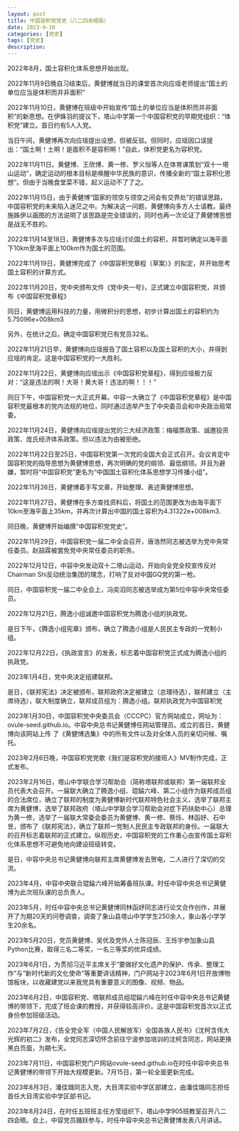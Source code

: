 ```yaml
---
layout: post
title: 中国容积党党史（八二四会晤版）
date: 2023-9-10
categories: [党史]
tags: [党史]
description: 
---
```


2022年8月，国土容积化体系思想开始出现。

2022年11月9日晚自习结束后，黄健博就当日的课堂首次向应瑶老师提出“国土的单位应当是体积而并非面积”

2022年11月10日，黄健博在班级中开始宣传“国土的单位应当是体积而并非面积”的新思想。在伊姝羽的提议下，塔山中学第一个中国容积党的早期党组织：“体积党”建立。首日约有5人入党。

当日午间，黄健博再次向应瑶提出设想，但被反驳。但同时，应瑶因口误提出：“国土啊！土啊！是面积不是容积啊！”自此，体积党更名为容积党。

2022年11月11日。黄健博、王欣博、黄一修、罗义恒等人在体育课策划“双十一塔山运动”，确定运动的根本目标是唤醒中华民族的意识，传播全新的“国土容积化思想”。但由于当晚食堂菜不错，起义运动不了了之。

2022年11月15日，由于黄健博“国家的领空与领空之间会有交界处”的错误思路，中国容积党的未来陷入迷茫之中。为解决这一问题，黄健博向多方人士请教。最终施姝伊以画图的方法说明了该思路是完全错误的，同时也再一次论证了黄健博思想是战无不胜的。

2022年11月14至18日，黄健博多次与应瑶讨论国土的容积，并暂时确定以海平面下10km至海平面上100km作为国土的范围。

2022年11月19日，黄健博完成了《中国容积党章程（草案）》的拟定，并开始思考国土容积的计算方式。

2022年11月20日，党中央颁布文件《党中央一号》，正式建立中国容积党，并颁布《中国容积党章程》

同日，黄健博运用科技的力量，用微积分的思想，初步计算出国土的容积约为5.75096e+008km3

另外，在统计之后，确定中国容积党已有党员32名。

2022年11月21日早，黄健博向应瑶报告了国土容积以及国土容积的大小，并得到应瑶的肯定。这是中国容积党的一大胜利。

2022年11月22日，黄健博向应瑶出示《中国容积党章程》，得到应瑶极力反对：“这是违法的啊！大哥！黄大哥！违法的啊！！！”

同日下午，中国容积党一大正式开幕。中容一大确立了《中国容积党章程》是中国容积党最根本的党内法规的地位，同时通过选举产生了中央委员会和中央政治局常委。

2022年11月24日，黄健博向应瑶提出党的三大经济政策：梅福票政策、诚邀投资政策、庞氏经济体系政策。但以违法为由被拒绝。

2022年11月22日至25日，中国容积党第一次党的全国大会正式召开。会议肯定中国容积党的指导思想为黄健博思想，再次明确的党的纲领、最低纲领。并且为避嫌，暂时将“中国容积党”更名为“中国国土容积化体系思想学习传播小组”。

2022年11月26日，黄健博着手写文章，开始整理、表述黄健博思想。

2022年11月27日，黄健博在多方查找资料后，将国土的范围更改为由海平面下10km至海平面上35km，并再次计算出中国的国土容积为4.31322e+008km3.

同日晚，黄健博开始编撰“中国容积党党史”。

2022年11月29日，中国容积党一届二中全会召开，唐浩然同志被选举为党中央常任委员。赵喆霖被罢免党中央常任委员的职务。

2022年12月12日，中容中央发动双十二塔山运动，开始向全党全校宣传反对Chairman Shi反动统治集团的理念，打响了反对中国GQ党的第一枪。

同日，中国容积党一届二中全会上，冯奕滔同志被选举成为第5位中容中央常任委员。

2022年12月21日，腾逸小组诚邀中国容积党为腾逸小组的执政党。

是日下午，《腾逸小组宪章》颁布，确立了腾逸小组是人民民主专政的一党制小组。

2022年12月22日，《执政宣言》的发表，标志着中国容积党正式成为腾逸小组的执政党。

2023年1月4日，党中央决定组建联邦。

是日，《联邦宪法》决定被颁布，联邦政府决定被建立（总理待选），联邦建立（主席待选），联大制度确立，联邦成员组为：腾逸小组。联邦执政党为中国容积党

2023年1月30日，中国容积党中央委员会（CCCPC）官方网站成立，网址为：ovule-seed.github.io。中容中央总书记黄健博任网站管理员。成立的首日，黄健博向该网站上传
了《黄健博选集》中的所有文件以及对全体人员的亲切问候、嘱托。

2023年2月6日晚，中国容积党党歌《我们是容积党的接班人》MV制作完成，正式发布。

2023年2月16日，塔山中学联合学习帮助会（简称塔联邦或联邦）第一届联邦全员代表大会召开。一届联大确立了腾逸小组、琨錀六峰、第二小组作为联邦成员组的合法席位，确立了联邦的制度为黄健博新时代联邦特色社会主义，选举了联邦主席为黄健博，选举了联邦政府（塔山中学联合学习帮助会对症下药扶助中心）总理为黄一修，选举了一届联大常委会委员为黄健博、黄一修、蔡烁、林函妤、石中昱，颁布了《联邦宪法》，确立了联邦一党制人民民主专政联邦的身份。一届联大的召开标志着联邦的正式建立。纵观历史，中国容积党的工作重心由宣传国土容积化体系思想不可避免地向建设班级转变。

是日，中容中央总书记黄健博向联邦主席黄健博发去贺电，二人进行了深切的交流。

2023年4月，中容中央联合琨錀六峰开始筹备班队课。时任中容中央总书记黄健博为此次班队课的总负责人。

2023年5月，时任中容中央总书记黄健博同林函妤同志进行论文合作创作，并展开了为期20天的问卷调查，调查了象山县塔山中学学生250余人，象山各小学学生20余名。

2023年5月20日，党员黄健博、吴优及党外人士陈冠辰、王烁宇参加象山县Python比赛，取得三名二等奖，一名三等奖的优异成绩。

2023年6月1日，为贯彻习近平主席关于“要做好文化遗产的保护、传承、整理工作”与“新时代新的文化使命”等重要讲话精神，门户网站于2023年6月1日开放博物馆板块，以收藏建党以来我党具有重要意义的图像、视频、物品。

2023年6月2日，中国容积党、塔联邦成员组琨錀六峰在时任中容中央总书记黄健博的带领下，完成了班会课的教授，并获得较高评价。这是中国容积党首次以正式身份参加班级活动。

2023年7月2日，《告全党全军（中国人民解放军）全国各族人民书》《沈柯含伟大光辉的初二》发布，全党同志深切怀念前往宁波参加培训的沈柯含同志，网站更换黑白页面，为期七天。

2023年7月11日，中国容积党门户网站ovule-seed.github.io在时任中容中央总书记黄健博的带领下开始大规模更新。7月15日，第一轮全面更新完成。

2023年8月3日，潘佳璐同志入党，大目湾实验中学区部建立，由潘佳璐同志担任首任大目湾实验中学区部书记。

2023年8月24日，在时任五班班主任方莹组织下，塔山中学905班教室召开八二四会晤。会上，中容党员踊跃参与，时任中容中央总书记黄健博发表八月讲话。


